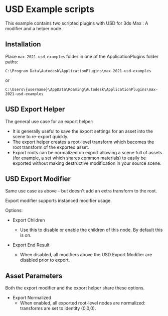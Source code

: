 # USD Example scripts
This example contains two scripted plugins with USD for 3ds Max : A modifier and a helper node.

## Installation
Place `max-2021-usd-examples` folder in one of the ApplicationPlugins folder paths:

`C:\Program Data\Autodesk\ApplicationPlugins\max-2021-usd-examples`

or 

`C:\Users\{username}\AppData\Roaming\Autodesk\ApplicationPlugins\max-2021-usd-examples`

## USD Export Helper
The general use case for an export helper:

- It is generally useful to save the export settings for an asset into the scene to re-export quickly.
- The export helper creates a root-level transform which becomes the root transform of the exported asset.
- Export roots can be normalized on export allowing a scene full of assets (for example, a set which shares common materials) to easily be exported without making destructive modification in your source scene.


## USD Export Modifier
Same use case as above - but doesn't add an extra transform to the root.

Export modifier supports instanced modifier usage. 

Options:

* Export Children

    - Use this to disable or enable the children of this node. By default this is on.

* Export End Result

    - When disabled, all modifiers above the USD Export Modifier are disabled prior to export.

## Asset Parameters

Both the export modifier and the export helper share these options.
- Export Normalized
    - When enabled, all exported root-level nodes are normalized: transforms are set to identity (0,0,0).

